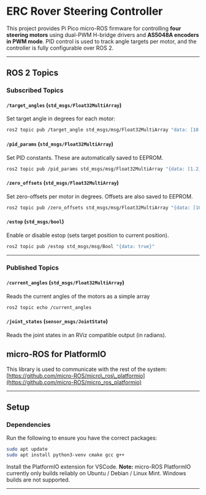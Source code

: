# ERC Rover Steering Controller

This project provides Pi Pico micro-ROS firmware for controlling **four steering motors** using dual-PWM H-bridge drivers and **AS5048A encoders in PWM mode**. PID control is used to track angle targets per motor, and the controller is fully configurable over ROS 2.

---

## ROS 2 Topics

### Subscribed Topics

#### `/target_angles` (`std_msgs/Float32MultiArray`)

Set target angle in degrees for each motor:
```bash
ros2 topic pub /target_angle std_msgs/msg/Float32MultiArray "data: [10.0, 20.0, 30.0, 40.0]"
```

#### `/pid_params` (`std_msgs/Float32MultiArray`)

Set PID constants. These are automatically saved to EEPROM.
```bash
ros2 topic pub /pid_params std_msgs/msg/Float32MultiArray "{data: [1.2, 0.1, 0.01]}"
```

#### `/zero_offsets` (`std_msgs/Float32MultiArray`) 

Set zero-offsets per motor in degrees. Offsets are also saved to EEPROM.
```bash
ros2 topic pub /zero_offsets std_msgs/msg/Float32MultiArray "{data: [10.0, -3.5, 0.0, 1.2]}"
```
#### `/estop` (`std_msgs/bool`) 

Enable or disable estop (sets target position to current position).
```bash
ros2 topic pub /estop std_msgs/msg/Bool "{data: true}"
```
---

### Published Topics
#### `/current_angles` (`std_msgs/Float32MultiArray`)  
Reads the current angles of the motors as a simple array
```bash
ros2 topic echo /current_angles
```

#### `/joint_states` (`sensor_msgs/JointState`)
Reads the joint states in an RViz compatible output (in radians).

## micro-ROS for PlatformIO

This library is used to communicate with the rest of the system:
[https://github.com/micro-ROS/micro\_ros\_platformio](https://github.com/micro-ROS/micro_ros_platformio)

---

## Setup

### Dependencies

Run the following to ensure you have the correct packages:

```bash
sudo apt update
sudo apt install python3-venv cmake gcc g++
```

Install the PlatformIO extension for VSCode.
**Note:** micro-ROS PlatformIO currently only builds reliably on Ubuntu / Debian / Linux Mint. Windows builds are not supported.

---
